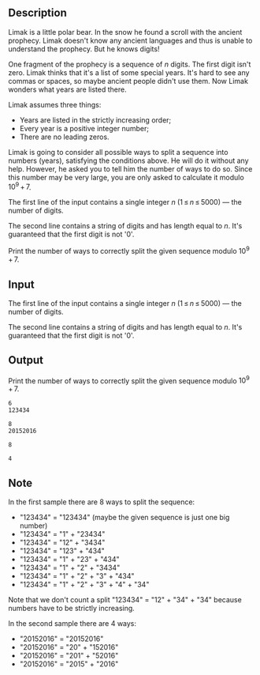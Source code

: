 ## Description

<div><p>Limak is a little polar bear. In the snow he found a scroll with the ancient prophecy. Limak doesn't know any ancient languages and thus is unable to understand the prophecy. But he knows digits!</p><p>One fragment of the prophecy is a sequence of <span class="tex-span"><i>n</i></span> digits. The first digit isn't zero. Limak thinks that it's a list of some special years. It's hard to see any commas or spaces, so maybe ancient people didn't use them. Now Limak wonders what years are listed there.</p><p>Limak assumes three things:</p><ul> <li> Years are listed in the <span class="tex-font-style-bf">strictly</span> increasing order; </li><li> Every year is a positive integer number; </li><li> There are no leading zeros. </li></ul><p>Limak is going to consider all possible ways to split a sequence into numbers (years), satisfying the conditions above. He will do it without any help. However, he asked you to tell him the number of ways to do so. Since this number may be very large, you are only asked to calculate it modulo <span class="tex-span">10<sup class="upper-index">9</sup> + 7</span>.</p></div><div class="input-specification"><p>The first line of the input contains a single integer <span class="tex-span"><i>n</i></span> (<span class="tex-span">1 ≤ <i>n</i> ≤ 5000</span>)&nbsp;— the number of digits.</p><p>The second line contains a string of digits and has length equal to <span class="tex-span"><i>n</i></span>. It's guaranteed that the first digit is not '<span class="tex-font-style-tt">0</span>'.</p></div><div class="output-specification"><p>Print the number of ways to correctly split the given sequence modulo <span class="tex-span">10<sup class="upper-index">9</sup> + 7</span>.</p></div>

## Input

<p>The first line of the input contains a single integer <span class="tex-span"><i>n</i></span> (<span class="tex-span">1 ≤ <i>n</i> ≤ 5000</span>)&nbsp;— the number of digits.</p><p>The second line contains a string of digits and has length equal to <span class="tex-span"><i>n</i></span>. It's guaranteed that the first digit is not '<span class="tex-font-style-tt">0</span>'.</p>

## Output

<p>Print the number of ways to correctly split the given sequence modulo <span class="tex-span">10<sup class="upper-index">9</sup> + 7</span>.</p>





```input1
6
123434

```




```input2
8
20152016

```




```output1
8

```




```output2
4

```



## Note

<p>In the first sample there are <span class="tex-span">8</span> ways to split the sequence:</p><ul> <li> "<span class="tex-font-style-tt">123434</span>" = "<span class="tex-font-style-tt">123434</span>" (maybe the given sequence is just one big number) </li><li> "<span class="tex-font-style-tt">123434</span>" = "<span class="tex-font-style-tt">1</span>" + "<span class="tex-font-style-tt">23434</span>" </li><li> "<span class="tex-font-style-tt">123434</span>" = "<span class="tex-font-style-tt">12</span>" + "<span class="tex-font-style-tt">3434</span>" </li><li> "<span class="tex-font-style-tt">123434</span>" = "<span class="tex-font-style-tt">123</span>" + "<span class="tex-font-style-tt">434</span>" </li><li> "<span class="tex-font-style-tt">123434</span>" = "<span class="tex-font-style-tt">1</span>" + "<span class="tex-font-style-tt">23</span>" + "<span class="tex-font-style-tt">434</span>" </li><li> "<span class="tex-font-style-tt">123434</span>" = "<span class="tex-font-style-tt">1</span>" + "<span class="tex-font-style-tt">2</span>" + "<span class="tex-font-style-tt">3434</span>" </li><li> "<span class="tex-font-style-tt">123434</span>" = "<span class="tex-font-style-tt">1</span>" + "<span class="tex-font-style-tt">2</span>" + "<span class="tex-font-style-tt">3</span>" + "<span class="tex-font-style-tt">434</span>" </li><li> "<span class="tex-font-style-tt">123434</span>" = "<span class="tex-font-style-tt">1</span>" + "<span class="tex-font-style-tt">2</span>" + "<span class="tex-font-style-tt">3</span>" + "<span class="tex-font-style-tt">4</span>" + "<span class="tex-font-style-tt">34</span>" </li></ul><p>Note that we don't count a split "<span class="tex-font-style-tt">123434</span>" = "<span class="tex-font-style-tt">12</span>" + "<span class="tex-font-style-tt">34</span>" + "<span class="tex-font-style-tt">34</span>" because numbers have to be strictly increasing.</p><p>In the second sample there are <span class="tex-span">4</span> ways:</p><ul> <li> "<span class="tex-font-style-tt">20152016</span>" = "<span class="tex-font-style-tt">20152016</span>" </li><li> "<span class="tex-font-style-tt">20152016</span>" = "<span class="tex-font-style-tt">20</span>" + "<span class="tex-font-style-tt">152016</span>" </li><li> "<span class="tex-font-style-tt">20152016</span>" = "<span class="tex-font-style-tt">201</span>" + "<span class="tex-font-style-tt">52016</span>" </li><li> "<span class="tex-font-style-tt">20152016</span>" = "<span class="tex-font-style-tt">2015</span>" + "<span class="tex-font-style-tt">2016</span>" </li></ul>
